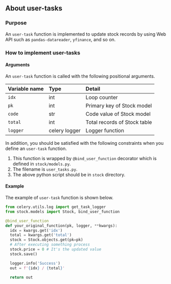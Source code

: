 ## About user-tasks
### Purpose
An `user-task` function is implemented to update stock records by using Web API such as `pandas-datareader`, `yfinance`, and so on.

### How to implement user-tasks
#### Arguments
An `user-task` function is called with the following positional arguments.

| Variable name | Type | Detail |
| :---- | :---- | :---- |
| `idx` | int | Loop counter |
| `pk` | int | Primary key of Stock model |
| `code` | str | Code value of Stock model |
| `total` | int | Total records of Stock table |
| `logger` | celery logger | Logger function |

In addition, you should be satisfied with the following constraints when you define an `user-task` function.
1. This function is wrapped by `@bind_user_function` decorator which is defined in `stock/models.py`.
1. The filename is `user_tasks.py`.
1. The above python script should be in `stock` directory.

#### Example
The example of `user-task` function is shown below.

```python
from celery.utils.log import get_task_logger
from stock.models import Stock, bind_user_function

@bind_user_function
def your_original_function(pk, logger, **kwargs):
  idx = kwargs.get('idx')
  total = kwargs.get('total')
  stock = Stock.objects.get(pk=pk)
  # After executing something process
  stock.price = 0 # It's the updated value
  stock.save()

  logger.info('Success')
  out = f'{idx} / {total}'

  return out
```
